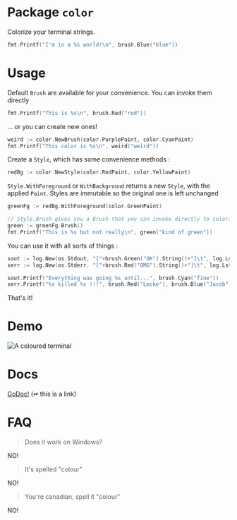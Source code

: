 # Package `color`

Colorize your terminal strings.

```go
fmt.Printf("I'm in a %s world!\n", brush.Blue("blue"))
```

# Usage

Default `Brush` are available for your convenience.  You can invoke them directly

```go
fmt.Printf("This is %s\n", brush.Red("red"))
```

... or you can create new ones!
```go
weird := color.NewBrush(color.PurplePaint, color.CyanPaint)
fmt.Printf("This color is %s\n", weird("weird"))
```

Create a `Style`, which has some convenience methods :
```go
redBg := color.NewStyle(color.RedPaint, color.YellowPaint)
```

`Style.WithForeground` or `WithBackground` returns a new `Style`, with the applied
`Paint`.  Styles are immutable so the original one is left unchanged

```go
greenFg := redBg.WithForeground(color.GreenPaint)

// Style.Brush gives you a Brush that you can invoke directly to colorize strings.
green := greenFg.Brush()
fmt.Printf("This is %s but not really\n", green("kind of green"))
```

You can use it with all sorts of things :
```go
sout := log.New(os.Stdout, "["+brush.Green("OK").String()+"]\t", log.LstdFlags)
serr := log.New(os.Stderr, "["+brush.Red("OMG").String()+"]\t", log.LstdFlags)

sout.Printf("Everything was going %s until...", brush.Cyan("fine"))
serr.Printf("%s killed %s !!!", brush.Red("Locke"), brush.Blue("Jacob"))
```

That's it!

# Demo

![A coloured terminal](https://s3-us-west-2.amazonaws.com/aybabtme/color_demo.png "A fine terminal")

# Docs

[GoDoc!](http://godoc.org/github.com/aybabtme/color) (↫ this is a link)

# FAQ

> Does it work on Windows?

NO!

> It's spelled "colour"

NO!

> You're canadian, spell it "colour"

NO!
